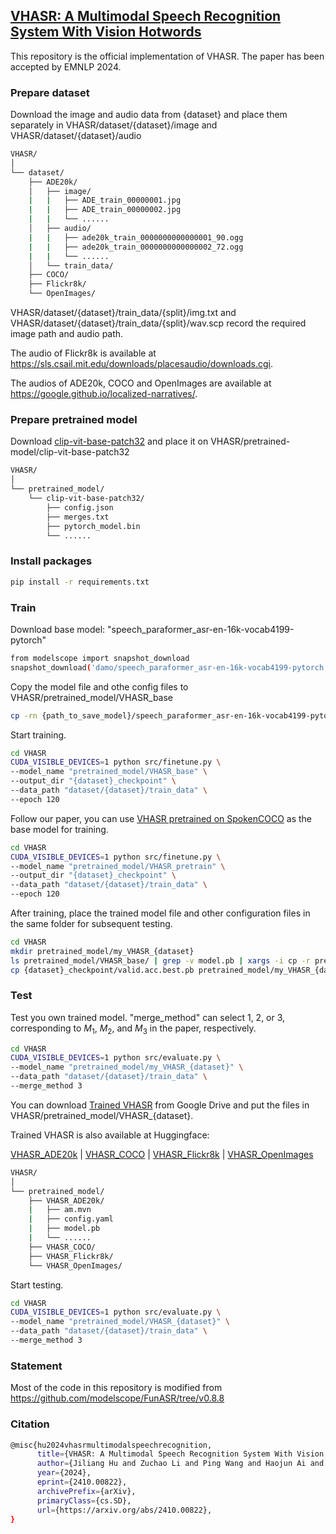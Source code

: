 ## [VHASR: A Multimodal Speech Recognition System With Vision Hotwords](https://arxiv.org/abs/2410.00822)
This repository is the official implementation of VHASR. The paper has been accepted by EMNLP 2024.
### Prepare dataset
Download the image and audio data from {dataset} and place them separately in VHASR/dataset/{dataset}/image and VHASR/dataset/{dataset}/audio
```sh
VHASR/
│
└── dataset/
    ├── ADE20k/
    │   ├── image/
    |   |   ├── ADE_train_00000001.jpg
    |   |   ├── ADE_train_00000002.jpg
    |   |   └── ......
    │   ├── audio/
    |   |   ├── ade20k_train_0000000000000001_90.ogg
    |   |   ├── ade20k_train_0000000000000002_72.ogg
    |   |   └── ......
    │   └── train_data/   
    ├── COCO/
    ├── Flickr8k/
    └── OpenImages/
```
VHASR/dataset/{dataset}/train_data/{split}/img.txt and VHASR/dataset/{dataset}/train_data/{split}/wav.scp record the required image path and audio path.

The audio of Flickr8k is available at https://sls.csail.mit.edu/downloads/placesaudio/downloads.cgi.

The audios of ADE20k, COCO and OpenImages are available at https://google.github.io/localized-narratives/.

### Prepare pretrained model
Download [clip-vit-base-patch32](https://huggingface.co/openai/clip-vit-base-patch32/tree/main) and place it on VHASR/pretrained-model/clip-vit-base-patch32
```sh
VHASR/
│
└── pretrained_model/
    └── clip-vit-base-patch32/
        ├── config.json
        ├── merges.txt
        ├── pytorch_model.bin
        └── ......
```

### Install packages
```sh
pip install -r requirements.txt
```

### Train
Download base model: "speech_paraformer_asr-en-16k-vocab4199-pytorch"
```sh
from modelscope import snapshot_download
snapshot_download('damo/speech_paraformer_asr-en-16k-vocab4199-pytorch',local_dir='{path_to_save_model}')
```

Copy the model file and othe config files to VHASR/pretrained_model/VHASR_base
```sh
cp -rn {path_to_save_model}/speech_paraformer_asr-en-16k-vocab4199-pytorch/* VHASR/pretrained_model/VHASR_base
```

Start training.
```sh
cd VHASR
CUDA_VISIBLE_DEVICES=1 python src/finetune.py \
--model_name "pretrained_model/VHASR_base" \
--output_dir "{dataset}_checkpoint" \
--data_path "dataset/{dataset}/train_data" \
--epoch 120 
```

Follow our paper, you can use [VHASR pretrained on SpokenCOCO](https://drive.google.com/drive/folders/1fXQhNITijB2pG1R0ove9qskkU6ivMDnU?usp=drive_link) as the base model for training.
```sh
cd VHASR
CUDA_VISIBLE_DEVICES=1 python src/finetune.py \
--model_name "pretrained_model/VHASR_pretrain" \
--output_dir "{dataset}_checkpoint" \
--data_path "dataset/{dataset}/train_data" \
--epoch 120 
```
After training, place the trained model file and other configuration files in the same folder for subsequent testing.
```sh
cd VHASR
mkdir pretrained_model/my_VHASR_{dataset}
ls pretrained_model/VHASR_base/ | grep -v model.pb | xargs -i cp -r pretrained_model/VHASR_base/{} pretrained_model/my_VHASR_{dataset}
cp {dataset}_checkpoint/valid.acc.best.pb pretrained_model/my_VHASR_{dataset}/model.pb
```

### Test
Test you own trained model. "merge_method" can select 1, 2, or 3, corresponding to $M_1$, $M_2$, and $M_3$ in the paper, respectively.
```sh
cd VHASR
CUDA_VISIBLE_DEVICES=1 python src/evaluate.py \
--model_name "pretrained_model/my_VHASR_{dataset}" \
--data_path "dataset/{dataset}/train_data" \
--merge_method 3
```

You can download [Trained VHASR](https://drive.google.com/drive/folders/1fXQhNITijB2pG1R0ove9qskkU6ivMDnU?usp=drive_link) from Google Drive and put the files in VHASR/pretrained_model/VHASR_{dataset}.

Trained VHASR is also available at Huggingface: 

[VHASR_ADE20k](https://huggingface.co/Rinawell/VHASR_ADE20k) | [VHASR_COCO](https://huggingface.co/Rinawell/VHASR_COCO) | [VHASR_Flickr8k](https://huggingface.co/Rinawell/VHASR_Flickr8k) | [VHASR_OpenImages](https://huggingface.co/Rinawell/VHASR_OpenImages)


```sh
VHASR/
│
└── pretrained_model/
    ├── VHASR_ADE20k/
    |   ├── am.mvn
    |   ├── config.yaml
    |   ├── model.pb
    |   └── ......
    ├── VHASR_COCO/
    ├── VHASR_Flickr8k/
    └── VHASR_OpenImages/
```

Start testing.
```sh
cd VHASR
CUDA_VISIBLE_DEVICES=1 python src/evaluate.py \
--model_name "pretrained_model/VHASR_{dataset}" \
--data_path "dataset/{dataset}/train_data" \
--merge_method 3
```

### Statement
Most of the code in this repository is modified from https://github.com/modelscope/FunASR/tree/v0.8.8 

### Citation
```sh
@misc{hu2024vhasrmultimodalspeechrecognition,
      title={VHASR: A Multimodal Speech Recognition System With Vision Hotwords}, 
      author={Jiliang Hu and Zuchao Li and Ping Wang and Haojun Ai and Lefei Zhang and Hai Zhao},
      year={2024},
      eprint={2410.00822},
      archivePrefix={arXiv},
      primaryClass={cs.SD},
      url={https://arxiv.org/abs/2410.00822}, 
}
```